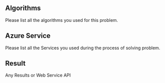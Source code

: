 ## Algorithms
Please list all the algorithms you used for this problem.

## Azure Service
Please list all the Services you used during the process of solving problem.

## Result
Any Results or Web Service API